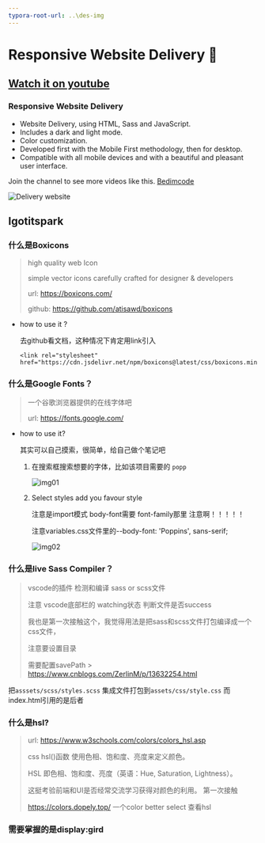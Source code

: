```yaml
---
typora-root-url: ..\des-img
---
```


# Responsive Website Delivery 🚚
## [Watch it on youtube](https://youtu.be/xOQU3YNHxJc)
### Responsive Website Delivery

- Website Delivery, using HTML, Sass and JavaScript.
- Includes a dark and light mode.
- Color customization.
- Developed first with the Mobile First methodology, then for desktop.
- Compatible with all mobile devices and with a beautiful and pleasant user interface.

Join the channel to see more videos like this. [Bedimcode](https://www.youtube.com/c/Bedimcode)

![Delivery website](/preview.png)





## Igotitspark

### 什么是Boxicons

> high quality web Icon
>
> simple vector icons carefully crafted for designer & developers
>
> url: https://boxicons.com/
>
> github: https://github.com/atisawd/boxicons

- how to use it ?

  去github看文档，这种情况下肯定用link引入

  ```
  <link rel="stylesheet" href="https://cdn.jsdelivr.net/npm/boxicons@latest/css/boxicons.min.css">
  ```

  

### 什么是Google Fonts？

>一个谷歌浏览器提供的在线字体吧
>
>url: https://fonts.google.com/

- how to use it?

  其实可以自己摸索，很简单，给自己做个笔记吧

  1. 在搜索框搜索想要的字体，比如该项目需要的 `popp`

     ![img01](/01.png)

  2. Select styles add you favour style

     注意是import模式 body-font需要 font-family那里 注意啊！！！！！

     注意variables.css文件里的--body-font: 'Poppins', sans-serif;

     ![img02](/02.png)

### 什么是live Sass Compiler？

> vscode的插件 检测和编译 sass or scss文件
>
> 注意 vscode底部栏的 watching状态 判断文件是否success
>
> 我也是第一次接触这个，我觉得用法是把sass和scss文件打包编译成一个css文件，
>
> 注意要设置目录
>
> 需要配置savePath > https://www.cnblogs.com/ZerlinM/p/13632254.html

把`asssets/scss/styles.scss` 集成文件打包到`assets/css/style.css` 而index.html引用的是后者



### 什么是hsl?

> url: https://www.w3schools.com/colors/colors_hsl.asp
>
> css hsl()函数 使用色相、饱和度、亮度来定义颜色。
>
> HSL 即色相、饱和度、亮度（英语：Hue, Saturation, Lightness）。
>
> 这挺考验前端和UI是否经常交流学习获得对颜色的利用。 第一次接触
>
> https://colors.dopely.top/  一个color better select 查看hsl

### 需要掌握的是display:gird





